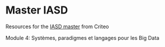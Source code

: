 # Master IASD

Resources for the [IASD master](https://formations.dauphine.fr/offre/fr-FR/fiche/A5IFO/programme//#FRUAI0750736TPRPRA5AIAS-100) from Criteo

Module 4: Systèmes,	paradigmes et langages pour les	Big	Data




